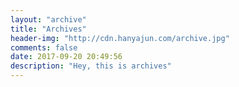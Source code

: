 ```yaml
---
layout: "archive"
title: "Archives"
header-img: "http://cdn.hanyajun.com/archive.jpg"
comments: false
date: 2017-09-20 20:49:56
description: "Hey, this is archives"
---
```

